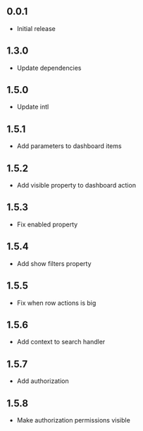 ## 0.0.1

* Initial release

## 1.3.0

* Update dependencies

## 1.5.0

* Update intl

## 1.5.1

* Add parameters to dashboard items

## 1.5.2

* Add visible property to dashboard action

## 1.5.3

* Fix enabled property

## 1.5.4

* Add show filters property

## 1.5.5

* Fix when row actions is big

## 1.5.6

* Add context to search handler

## 1.5.7

* Add authorization

## 1.5.8

* Make authorization permissions visible
